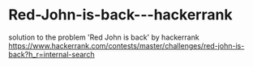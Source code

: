 # Red-John-is-back---hackerrank
solution to the problem 'Red John is back' by hackerrank
https://www.hackerrank.com/contests/master/challenges/red-john-is-back?h_r=internal-search
